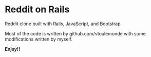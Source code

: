 Reddit on Rails
===============

Reddit clone built with Rails, JavaScript, and Bootstrap

Most of the code is written by github.com/vtoulemonde with some modifications written by myself.

**Enjoy!!**
